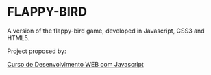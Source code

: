 # FLAPPY-BIRD

A version of the flappy-bird game, developed in Javascript, CSS3 and HTML5.

Project proposed by:

[Curso de Desenvolvimento WEB com Javascript](https://www.udemy.com/course/curso-web/)
